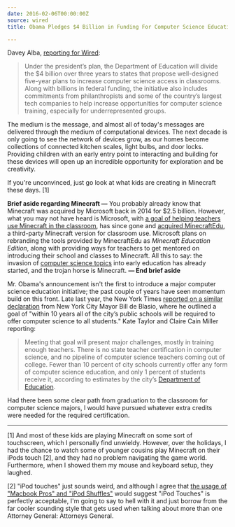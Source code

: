 ```yaml
---
date: 2016-02-06T00:00:00Z
source: wired
title: Obama Pledges $4 Billion in Funding For Computer Science Education in Schools

---
```


Davey Alba, [reporting for Wired][wired]:

> Under the president’s plan, the Department of Education will divide the $4 billion over three years to states that propose well-designed five-year plans to increase computer science access in classrooms. Along with billions in federal funding, the initiative also includes commitments from philanthropists and some of the country’s largest tech companies to help increase opportunities for computer science training, especially for underrepresented groups.

The medium is the message, and almost all of today's messages are delivered through the medium of computational devices. The next decade is only going to see the network of devices grow, as our homes become collections of connected kitchen scales, light bulbs, and door locks. Providing children with an early entry point to interacting and building for these devices will open up an incredible opportunity for exploration and be creativity. 

If you're unconvinced, just go look at what kids are creating in Minecraft these days. [1] 

**Brief aside regarding Minecraft &mdash;** You probably already know that Minecraft was acquired by Microsoft back in 2014 for $2.5 billion. However, what you may not have heard is Microsoft, with [a goal of helping teachers use Minecraft in the classroom][ms minecraft], has since gone and [acquired MinecraftEdu][ms minecraftedu], a third-party Minecraft version for classroom use. Microsoft plans on rebranding the tools provided by MinecraftEdu as _Minecraft Education Edition_, along with providing ways for teachers to get mentored on introducing their school and classes to Minecraft. All this to say: the invasion of [computer science topics](http://minecraft.gamepedia.com/Tutorials/Advanced_redstone_circuits) into early education has already started, and the trojan horse is Minecraft. **&mdash; End brief aside**

Mr. Obama's announcement isn't the first to introduce a major computer science education initiative; the past couple of years have seen momentum build on this front. Late last year, the New York Times [reported on a similar declaration][nyt] from New York City Mayor Bill de Blasio, where he outlined a goal of "within 10 years all of the city’s public schools will be required to offer computer science to all students." Kate Taylor and Claire Cain Miller reporting: 

> Meeting that goal will present major challenges, mostly in training enough teachers. There is no state teacher certification in computer science, and no pipeline of computer science teachers coming out of college. Fewer than 10 percent of city schools currently offer any form of computer science education, and only 1 percent of students receive it, according to estimates by the city’s [Department of Education].

Had there been some clear path from graduation to the classroom for computer science majors, I would have pursued whatever extra credits were needed for the required certification. 

---

[1] And most of these kids are playing Minecraft on some sort of touchscreen, which I personally find unwieldy. However, over the holidays, I had the chance to watch some of younger cousins play Minecraft on their iPods touch [2], and they had no problem navigating the game world. Furthermore, when I showed them my mouse and keyboard setup, they laughed. 

[2] "iPod touches" just sounds weird, and although I agree that [the usage of "Macbook Pros" and "iPod Shuffles"](http://english.stackexchange.com/questions/7276/plural-of-ipod-touch) would suggest "iPod Touches" is perfectly acceptable, I'm going to say to hell with it and just borrow from the far cooler sounding style that gets used when talking about more than one Attorney General: Attorneys General.  

[wired]:http://www.wired.com/2016/01/obama-pledges-4-billion-to-computer-science-in-us-schools/
[nyt]: http://www.nytimes.com/2015/09/16/nyregion/de-blasio-to-announce-10-year-deadline-to-offer-computer-science-to-all-students.html
[department of education]: http://topics.nytimes.com/topics/reference/timestopics/organizations/e/education_department_nyc/index.html
[ms minecraft]: http://blogs.technet.com/b/microsoft_in_education/archive/2015/06/29/learning-from-educators-to-help-create-dynamic-classroom-experiences-announcements-from-iste-conference.aspx
[ms minecraftedu]:http://blogs.microsoft.com/blog/2016/01/19/microsoft-invests-in-new-and-expanded-version-of-minecraft-for-the-classroom-opens-public-preview-of-learning-tools-for-onenote/

